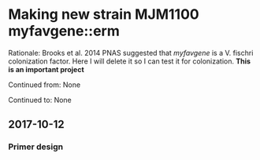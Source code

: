# Making new strain MJM1100 myfavgene::erm

Rationale: Brooks et al. 2014 PNAS suggested that *myfavgene* is a V. fischri colonization factor. Here I will delete it so I can test it for colonization. **This is an important project**

Continued from: None

Continued to: None


## 2017-10-12

### Primer design

